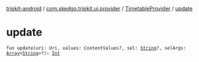 [tripkit-android](../../index.md) / [com.skedgo.tripkit.ui.provider](../index.md) / [TimetableProvider](index.md) / [update](./update.md)

# update

`fun update(uri: Uri, values: ContentValues?, sel: `[`String`](https://kotlinlang.org/api/latest/jvm/stdlib/kotlin/-string/index.html)`?, selArgs: `[`Array`](https://kotlinlang.org/api/latest/jvm/stdlib/kotlin/-array/index.html)`<`[`String`](https://kotlinlang.org/api/latest/jvm/stdlib/kotlin/-string/index.html)`>?): `[`Int`](https://kotlinlang.org/api/latest/jvm/stdlib/kotlin/-int/index.html)